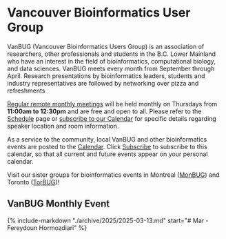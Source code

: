 # **Vancouver Bioinformatics User Group**

VanBUG (Vancouver Bioinformatics Users Group) is an association of researchers, other professionals and students in the B.C. Lower Mainland who have an interest in the field of bioinformatics, computational biology, and data sciences. VanBUG meets every month from September through April. Research presentations by bioinformatics leaders, students and industry representatives are followed by networking over pizza and refreshments

[Regular remote monthly meetings](./schedule) will be held monthly on Thursdays from **11:00am to 12:30pm** and are free and open to all. Please refer to the [Schedule](./schedule) page or [subscribe to our Calendar](https://calendar.google.com/calendar/u/1?cid=dmFuYmlvaW5mb0BnbWFpbC5jb20) for specific details regarding speaker location and room information.

As a service to the community, local VanBUG and other bioinformatics events are posted to the [Calendar](https://calendar.google.com/calendar/embed?src=vanbioinfo%40gmail.com&ctz=America%2FVancouver). Click [Subscribe](https://calendar.google.com/calendar/u/1?cid=dmFuYmlvaW5mb0BnbWFpbC5jb20) to subscribe to this calendar, so that all current and future events appear on your personal calendar.

Visit our sister groups for bioinformatics events in Montreal ([MonBUG](https://www.monbug.ca/)) and Toronto ([TorBUG](https://torbug.org/))!

## VanBUG Monthly Event

{%
   include-markdown "./archive/2025/2025-03-13.md"
   start="# Mar - Fereydoun Hormozdiari"
%}
